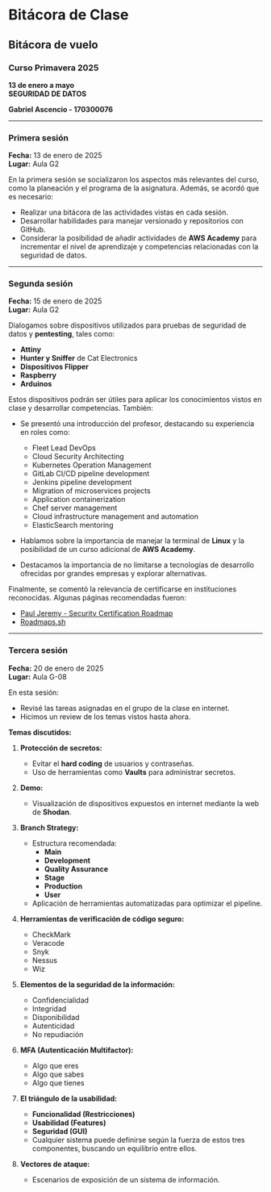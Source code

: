 # Bitácora de Clase

## Bitácora de vuelo

### Curso Primavera 2025
**13 de enero a mayo**  
**SEGURIDAD DE DATOS**

**Gabriel Ascencio - 170300076**

---

### Primera sesión  
**Fecha:** 13 de enero de 2025  
**Lugar:** Aula G2

En la primera sesión se socializaron los aspectos más relevantes del curso, como la planeación y el programa de la asignatura. Además, se acordó que es necesario:

- Realizar una bitácora de las actividades vistas en cada sesión.
- Desarrollar habilidades para manejar versionado y repositorios con GitHub.
- Considerar la posibilidad de añadir actividades de **AWS Academy** para incrementar el nivel de aprendizaje y competencias relacionadas con la seguridad de datos.

---

### Segunda sesión  
**Fecha:** 15 de enero de 2025  
**Lugar:** Aula G2

Dialogamos sobre dispositivos utilizados para pruebas de seguridad de datos y **pentesting**, tales como:

- **Attiny**
- **Hunter y Sniffer** de Cat Electronics
- **Dispositivos Flipper**
- **Raspberry**
- **Arduinos**

Estos dispositivos podrán ser útiles para aplicar los conocimientos vistos en clase y desarrollar competencias. También:

- Se presentó una introducción del profesor, destacando su experiencia en roles como:
  - Fleet Lead DevOps
  - Cloud Security Architecting
  - Kubernetes Operation Management
  - GitLab CI/CD pipeline development
  - Jenkins pipeline development
  - Migration of microservices projects
  - Application containerization
  - Chef server management
  - Cloud infrastructure management and automation
  - ElasticSearch mentoring

- Hablamos sobre la importancia de manejar la terminal de **Linux** y la posibilidad de un curso adicional de **AWS Academy**.
- Destacamos la importancia de no limitarse a tecnologías de desarrollo ofrecidas por grandes empresas y explorar alternativas.

Finalmente, se comentó la relevancia de certificarse en instituciones reconocidas. Algunas páginas recomendadas fueron:

- [Paul Jeremy - Security Certification Roadmap](https://pauljerimy.com/security-certification-roadmap/)
- [Roadmaps.sh](https://roadmap.sh/)

---

### Tercera sesión  
**Fecha:** 20 de enero de 2025  
**Lugar:** Aula G-08

En esta sesión:

- Revisé las tareas asignadas en el grupo de la clase en internet.
- Hicimos un review de los temas vistos hasta ahora.

**Temas discutidos:**

1. **Protección de secretos:**
   - Evitar el **hard coding** de usuarios y contraseñas.
   - Uso de herramientas como **Vaults** para administrar secretos.

2. **Demo:**
   - Visualización de dispositivos expuestos en internet mediante la web de **Shodan**.

3. **Branch Strategy:**
   - Estructura recomendada:
     - **Main**
     - **Development**
     - **Quality Assurance**
     - **Stage**
     - **Production**
     - **User**
   - Aplicación de herramientas automatizadas para optimizar el pipeline.

4. **Herramientas de verificación de código seguro:**
   - CheckMark
   - Veracode
   - Snyk
   - Nessus
   - Wiz

5. **Elementos de la seguridad de la información:**
   - Confidencialidad
   - Integridad
   - Disponibilidad
   - Autenticidad
   - No repudiación

6. **MFA (Autenticación Multifactor):**
   - Algo que eres
   - Algo que sabes
   - Algo que tienes

7. **El triángulo de la usabilidad:**
   - **Funcionalidad (Restricciones)**
   - **Usabilidad (Features)**
   - **Seguridad (GUI)**
   - Cualquier sistema puede definirse según la fuerza de estos tres componentes, buscando un equilibrio entre ellos.

8. **Vectores de ataque:**
   - Escenarios de exposición de un sistema de información.

